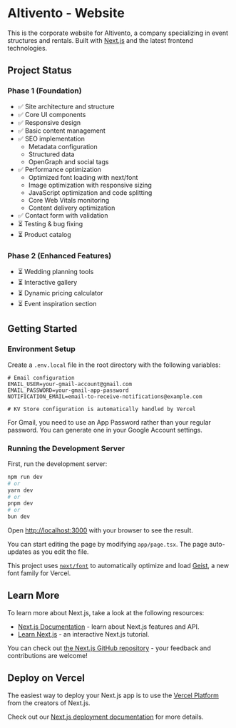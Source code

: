 # Altivento - Website

This is the corporate website for Altivento, a company specializing in event structures and rentals. Built with [Next.js](https://nextjs.org) and the latest frontend technologies.

## Project Status

### Phase 1 (Foundation)
- ✅ Site architecture and structure
- ✅ Core UI components
- ✅ Responsive design
- ✅ Basic content management 
- ✅ SEO implementation
  - Metadata configuration
  - Structured data
  - OpenGraph and social tags
- ✅ Performance optimization
  - Optimized font loading with next/font
  - Image optimization with responsive sizing
  - JavaScript optimization and code splitting
  - Core Web Vitals monitoring
  - Content delivery optimization
- ✅ Contact form with validation
- ⏳ Testing & bug fixing
- ⏳ Product catalog

### Phase 2 (Enhanced Features)
- ⏳ Wedding planning tools
- ⏳ Interactive gallery
- ⏳ Dynamic pricing calculator
- ⏳ Event inspiration section

## Getting Started

### Environment Setup

Create a `.env.local` file in the root directory with the following variables:

```
# Email configuration
EMAIL_USER=your-gmail-account@gmail.com
EMAIL_PASSWORD=your-gmail-app-password
NOTIFICATION_EMAIL=email-to-receive-notifications@example.com

# KV Store configuration is automatically handled by Vercel
```

For Gmail, you need to use an App Password rather than your regular password. You can generate one in your Google Account settings.

### Running the Development Server

First, run the development server:

```bash
npm run dev
# or
yarn dev
# or
pnpm dev
# or
bun dev
```

Open [http://localhost:3000](http://localhost:3000) with your browser to see the result.

You can start editing the page by modifying `app/page.tsx`. The page auto-updates as you edit the file.

This project uses [`next/font`](https://nextjs.org/docs/app/building-your-application/optimizing/fonts) to automatically optimize and load [Geist](https://vercel.com/font), a new font family for Vercel.

## Learn More

To learn more about Next.js, take a look at the following resources:

- [Next.js Documentation](https://nextjs.org/docs) - learn about Next.js features and API.
- [Learn Next.js](https://nextjs.org/learn) - an interactive Next.js tutorial.

You can check out [the Next.js GitHub repository](https://github.com/vercel/next.js) - your feedback and contributions are welcome!

## Deploy on Vercel

The easiest way to deploy your Next.js app is to use the [Vercel Platform](https://vercel.com/new?utm_medium=default-template&filter=next.js&utm_source=create-next-app&utm_campaign=create-next-app-readme) from the creators of Next.js.

Check out our [Next.js deployment documentation](https://nextjs.org/docs/app/building-your-application/deploying) for more details.
